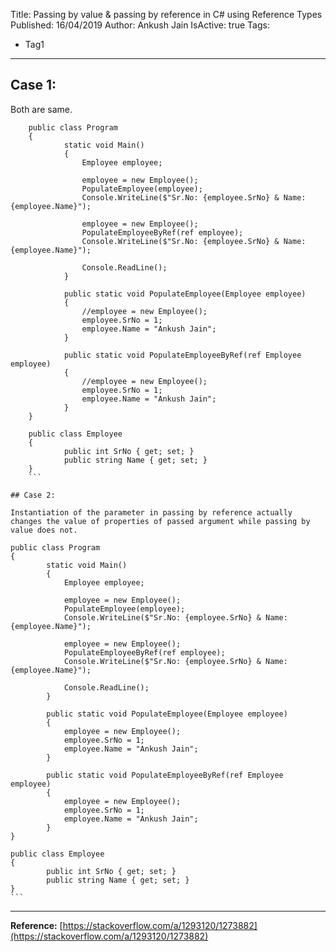 Title: Passing by value & passing by reference in C# using Reference Types
Published: 16/04/2019
Author: Ankush Jain
IsActive: true
Tags:
  - Tag1
---
## Case 1: 

Both are same.

```
    public class Program
    {
            static void Main()
            {
                Employee employee;

                employee = new Employee();
                PopulateEmployee(employee);
                Console.WriteLine($"Sr.No: {employee.SrNo} & Name: {employee.Name}");

                employee = new Employee();
                PopulateEmployeeByRef(ref employee);
                Console.WriteLine($"Sr.No: {employee.SrNo} & Name: {employee.Name}");

                Console.ReadLine();
            }

            public static void PopulateEmployee(Employee employee)
            {
                //employee = new Employee();
                employee.SrNo = 1;
                employee.Name = "Ankush Jain";
            }

            public static void PopulateEmployeeByRef(ref Employee employee)
            {
                //employee = new Employee();
                employee.SrNo = 1;
                employee.Name = "Ankush Jain";
            }
    }

    public class Employee
    {
            public int SrNo { get; set; }
            public string Name { get; set; }
    }
    ```

## Case 2:

Instantiation of the parameter in passing by reference actually changes the value of properties of passed argument while passing by value does not.

```
    public class Program
    {
            static void Main()
            {
                Employee employee;

                employee = new Employee();
                PopulateEmployee(employee);
                Console.WriteLine($"Sr.No: {employee.SrNo} & Name: {employee.Name}");

                employee = new Employee();
                PopulateEmployeeByRef(ref employee);
                Console.WriteLine($"Sr.No: {employee.SrNo} & Name: {employee.Name}");

                Console.ReadLine();
            }

            public static void PopulateEmployee(Employee employee)
            {
                employee = new Employee();
                employee.SrNo = 1;
                employee.Name = "Ankush Jain";
            }

            public static void PopulateEmployeeByRef(ref Employee employee)
            {
                employee = new Employee();
                employee.SrNo = 1;
                employee.Name = "Ankush Jain";
            }
    }

    public class Employee
    {
            public int SrNo { get; set; }
            public string Name { get; set; }
    }
    ```

* * *

**Reference:** [https://stackoverflow.com/a/1293120/1273882](https://stackoverflow.com/a/1293120/1273882)

                